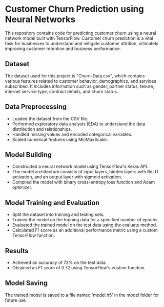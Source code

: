 # Customer Churn Prediction using Neural Networks

This repository contains code for predicting customer churn using a neural network model built with TensorFlow. Customer churn prediction is a vital task for businesses to understand and mitigate customer attrition, ultimately improving customer retention and business performance.

## Dataset

The dataset used for this project is "Churn-Data.csv", which contains various features related to customer behavior, demographics, and services subscribed. It includes information such as gender, partner status, tenure, internet service type, contract details, and churn status.

## Data Preprocessing

- Loaded the dataset from the CSV file.
- Performed exploratory data analysis (EDA) to understand the data distribution and relationships.
- Handled missing values and encoded categorical variables.
- Scaled numerical features using MinMaxScaler.

## Model Building

- Constructed a neural network model using TensorFlow's Keras API.
- The model architecture consists of input layers, hidden layers with ReLU activation, and an output layer with sigmoid activation.
- Compiled the model with binary cross-entropy loss function and Adam optimizer.

## Model Training and Evaluation

- Split the dataset into training and testing sets.
- Trained the model on the training data for a specified number of epochs.
- Evaluated the trained model on the test data using the evaluate method.
- Calculated F1 score as an additional performance metric using a custom TensorFlow function.

## Results

- Achieved an accuracy of 72% on the test data.
- Obtained an F1 score of 0.72 using TensorFlow's custom function.

## Model Saving
The trained model is saved to a file named 'model.h5' in the model folder for future use.